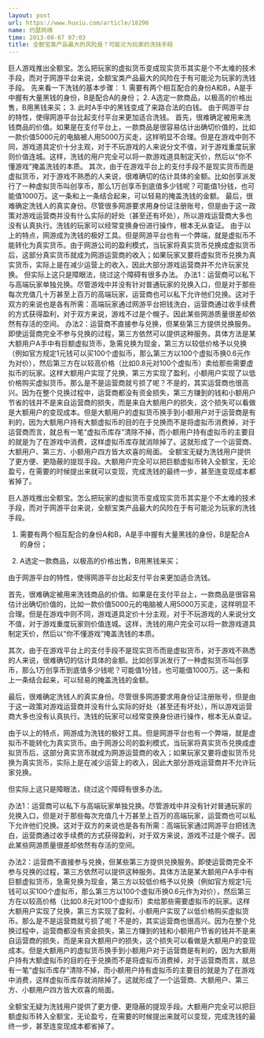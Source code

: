 ```yaml
---
layout: post
url: https://www.huxiu.com/article/18296
name: 约瑟网络
time: 2013-08-07 07:03
title: 全额宝类产品最大的风险是？可能沦为玩家的洗钱手段
---
```

巨人游戏推出全额宝。怎么把玩家的虚拟货币变成现实货币其实是个不太难的技术手段，而对于网游平台来说，全额宝类产品最大的风险在于有可能沦为玩家的洗钱手段。 先来看一下洗钱的基本步骤： 1. 需要有两个相互配合的身份A和B，A是手中握有大量黑钱的身份，B是配合A的身份； 2. A选定一款商品，以极高的价格出售，B用黑钱来买； 3. 此时A手中的黑钱变成了来路合法的白钱。 由于网游平台的特性，使得网游平台比起支付平台来更加适合洗钱。 首先，很难确定被用来洗钱商品的价值。如果是在支付平台上，一款商品是很容易估计出确切价值的，比如一款价值5000元的电脑被人用5000万买走，这样明显不合理。但是在游戏中则不同，游戏道具定价十分主观，对于不玩游戏的人来说分文不值，对于游戏重度玩家则价值连城。这样，洗钱的用户完全可以将一款游戏道具制定天价，然后以“你不懂游戏”掩盖洗钱的本质。 其次，由于在游戏平台上的支付手段不是现实货币而是虚拟货币，对于游戏不熟悉的人来说，很难确切的估计具体的金额。比如创享派发行了一种虚拟货币叫创享币，那么1万创享币到底值多少钱呢？可能值1分钱，也可能值1000万。这一条和上一条结合起来，可以轻易的掩盖洗钱的金额。 最后，很难确定洗钱人的真实身份。尽管很多网游要求用身份证注册账号，但是由于这一政策对游戏运营商并没有什么实际的好处（甚至还有坏处），所以游戏运营商大多也没有认真执行。洗钱的玩家可以经常变换身份进行操作，根本无从查证。 由于以上的特点，网游成为洗钱的极好工具。但是网游平台也有一个弊端，就是虚拟币不能转化为真实货币。由于网游公司的盈利模式，当玩家将真实货币兑换成虚拟货币后，这部分真实货币就成为网游运营商的收入；如果玩家又要将虚拟货币兑换为真实货币，实际上是在减少运营上的收入，因此大部分游戏运营商并不允许玩家兑换。 但实际上这只是障眼法，绕过这个障碍有很多办法。 办法1：运营商可以私下与高端玩家单独兑换。尽管游戏中并没有针对普通玩家的兑换入口，但是对于那些每次充值几十万甚至上百万的高端玩家，运营商也可以私下允许他们兑换。这对于双方的来说也是各有所需：高端玩家通过网游平台把钱洗白，运营商通过收手续费的方式获得盈利，对于双方来说，游戏不过是个幌子。因此某些网游质量很差却依然有存活的空间。 办法2：运营商不直接参与兑换，但某些第三方提供兑换服务。即使运营商完全不参与兑换的过程，第三方依然可以提供这种服务。具体方法是某大额用户A手中有巨额虚拟货币，急需兑换为现金，第三方以较低价格予以兑换（例如官方规定1元钱可以买100个虚拟币，那么第三方以100个虚拟币换0.6元作为对价），然后第三方在以较高价格（比如0.8元对100个虚拟币）卖给那些需要虚拟币的玩家。这样大额用户实现了兑换，第三方实现了盈利，小额用户实现了以低价格购买虚拟货币。那么是不是运营商就亏损了呢？不是的，其实运营商也很高兴。因为在整个兑换过程中，运营商都没有资金损失，第三方赚到的钱和小额用户节省的钱并不是来自运营商的损失，而是来自大额用户的损失，这个损失可以看做是大额用户的变现成本。但是大额用户的虚拟货币换手到小额用户对于运营商是有利的，因为大额用户持有大额虚拟币的目的在于兑换而不是将虚拟币消费掉，对于运营商而言，就总有一笔“虚拟币库存”清除不掉，而小额用户持有虚拟币的主要目的就是为了在游戏中消费，这样虚拟币库存就消除掉了。这就形成了一个运营商、大额用户、第三方、小额用户四方皆大欢喜的局面。 全额宝无疑为洗钱用户提供了更方便、更隐蔽的提现手段。大额用户完全可以把巨额虚拟币转入全额宝，无论盈亏，在需要的时候提出来就可以变现，完成洗钱的最终一步，甚至连变现成本都省掉了。

巨人游戏推出全额宝。怎么把玩家的虚拟货币变成现实货币其实是个不太难的技术手段，而对于网游平台来说，全额宝类产品最大的风险在于有可能沦为玩家的洗钱手段。

1. 需要有两个相互配合的身份A和B，A是手中握有大量黑钱的身份，B是配合A的身份；

2. A选定一款商品，以极高的价格出售，B用黑钱来买；

由于网游平台的特性，使得网游平台比起支付平台来更加适合洗钱。

首先，很难确定被用来洗钱商品的价值。如果是在支付平台上，一款商品是很容易估计出确切价值的，比如一款价值5000元的电脑被人用5000万买走，这样明显不合理。但是在游戏中则不同，游戏道具定价十分主观，对于不玩游戏的人来说分文不值，对于游戏重度玩家则价值连城。这样，洗钱的用户完全可以将一款游戏道具制定天价，然后以“你不懂游戏”掩盖洗钱的本质。

其次，由于在游戏平台上的支付手段不是现实货币而是虚拟货币，对于游戏不熟悉的人来说，很难确切的估计具体的金额。比如创享派发行了一种虚拟货币叫创享币，那么1万创享币到底值多少钱呢？可能值1分钱，也可能值1000万。这一条和上一条结合起来，可以轻易的掩盖洗钱的金额。

最后，很难确定洗钱人的真实身份。尽管很多网游要求用身份证注册账号，但是由于这一政策对游戏运营商并没有什么实际的好处（甚至还有坏处），所以游戏运营商大多也没有认真执行。洗钱的玩家可以经常变换身份进行操作，根本无从查证。

由于以上的特点，网游成为洗钱的极好工具。但是网游平台也有一个弊端，就是虚拟币不能转化为真实货币。由于网游公司的盈利模式，当玩家将真实货币兑换成虚拟货币后，这部分真实货币就成为网游运营商的收入；如果玩家又要将虚拟货币兑换为真实货币，实际上是在减少运营上的收入，因此大部分游戏运营商并不允许玩家兑换。

但实际上这只是障眼法，绕过这个障碍有很多办法。

办法1：运营商可以私下与高端玩家单独兑换。尽管游戏中并没有针对普通玩家的兑换入口，但是对于那些每次充值几十万甚至上百万的高端玩家，运营商也可以私下允许他们兑换。这对于双方的来说也是各有所需：高端玩家通过网游平台把钱洗白，运营商通过收手续费的方式获得盈利，对于双方来说，游戏不过是个幌子。因此某些网游质量很差却依然有存活的空间。

办法2：运营商不直接参与兑换，但某些第三方提供兑换服务。即使运营商完全不参与兑换的过程，第三方依然可以提供这种服务。具体方法是某大额用户A手中有巨额虚拟货币，急需兑换为现金，第三方以较低价格予以兑换（例如官方规定1元钱可以买100个虚拟币，那么第三方以100个虚拟币换0.6元作为对价），然后第三方在以较高价格（比如0.8元对100个虚拟币）卖给那些需要虚拟币的玩家。这样大额用户实现了兑换，第三方实现了盈利，小额用户实现了以低价格购买虚拟货币。那么是不是运营商就亏损了呢？不是的，其实运营商也很高兴。因为在整个兑换过程中，运营商都没有资金损失，第三方赚到的钱和小额用户节省的钱并不是来自运营商的损失，而是来自大额用户的损失，这个损失可以看做是大额用户的变现成本。但是大额用户的虚拟货币换手到小额用户对于运营商是有利的，因为大额用户持有大额虚拟币的目的在于兑换而不是将虚拟币消费掉，对于运营商而言，就总有一笔“虚拟币库存”清除不掉，而小额用户持有虚拟币的主要目的就是为了在游戏中消费，这样虚拟币库存就消除掉了。这就形成了一个运营商、大额用户、第三方、小额用户四方皆大欢喜的局面。

全额宝无疑为洗钱用户提供了更方便、更隐蔽的提现手段。大额用户完全可以把巨额虚拟币转入全额宝，无论盈亏，在需要的时候提出来就可以变现，完成洗钱的最终一步，甚至连变现成本都省掉了。

